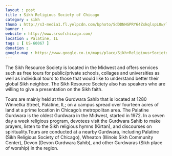 ```yaml
---
layout : post
title : Sikh Religious Society of Chicago
category : sikh
thumb : http://s3-media1.fl.yelpcdn.com/bphoto/SdDDNHGPRY64ZxkqlspL0w/ls.jpg
banner : 
website : http://www.srsofchicago.com/
location : Palatine, IL
tags : [ US-60067 ]
donation : 
google-map : https://www.google.co.in/maps/place/Sikh+Religious+Society+of+Chicago/@42.1310202,-88.0757618,15z/data=!4m2!3m1!1s0x0:0x7c495fc646a26fdb?sa=X&ved=0CIwBEPwSKAAwDmoVChMI08XVwbjBxwIVVgSOCh2j-AEF
---
```


The Sikh Resource Society is located in the Midwest and offers services such as free tours for public/private schools, collages and universities as well as individual tours to those that would like to understand better their global Sikh neighbor. The Sikh Resource Society also has speakers who are willing to give a presentation on the Sikh faith.

Tours are mainly held at the Gurdwara Sahib that is located at 1280 Winnetka Street, Palatine, IL; on a campus spread over fourteen acres of land at a prime location in Chicago&#8217;s metropolitan area. The Palatine Gurdwara is the oldest Gurdwara in the Midwest, started in 1972. In a seven day a week religious program, devotees visit the Gurdwara Sahib to make prayers, listen to the Sikh religious hymns (Kirtan), and discourses on spirituality.Tours are conducted at a nearby Gurdwara, including Palatine (Sikh Religious Society of Chicago), Wheaton (Illinois Sikh Community Center), Devon (Devon Gurdwara Sahib), and other Gurdwaras (Sikh place of worship) in the region.